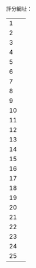 <script src="https://cdn.jsdelivr.net/combine/npm/tone@14.7.58,npm/@magenta/music@1.23.1/es6/core.js,npm/focus-visible@5,npm/html-midi-player@1.4.0"></script>

評分網址：
<a href="https://forms.gle/sgLfrxPxJDASCRqj9" target="_blank"></a>


<table>
    <tr>
      <td>1</td>
      <th><midi-player
        src="https://raw.githubusercontent.com/EpochKC/Music-Demo/main/A_0727/get_0.mid"
        sound-font visualizer="#A0">
      </midi-player></th>
    </tr>
    <tr>
      <td>2</td>
      <td><midi-player
        src="https://raw.githubusercontent.com/EpochKC/Music-Demo/main/A_0727/get_1.mid"
        sound-font visualizer="#A1">
      </midi-player></td>
    </tr>
    <tr>
      <td>3</td>
      <td><midi-player
        src="https://raw.githubusercontent.com/EpochKC/Music-Demo/main/A_0727/get_2.mid"
        sound-font visualizer="#A2">
      </midi-player></td>
    </tr>
    <tr>
        <td>4</td>
        <td><midi-player
          src="https://raw.githubusercontent.com/EpochKC/Music-Demo/main/A_0727/get_3.mid"
          sound-font visualizer="#A3">
        </midi-player></td>
    </tr>
    <tr>
        <td>5</td>
        <td><midi-player
          src="https://raw.githubusercontent.com/EpochKC/Music-Demo/main/A_0727/get_4.mid"
          sound-font visualizer="#A4">
        </midi-player></td>
    </tr>
    <tr>
        <td>6</td>
        <td><midi-player
          src="https://raw.githubusercontent.com/EpochKC/Music-Demo/main/B_0728/get_0.mid"
          sound-font visualizer="#B0">
        </midi-player></td>
    </tr>
    <tr>
        <td>7</td>
        <td><midi-player
          src="https://raw.githubusercontent.com/EpochKC/Music-Demo/main/B_0728/get_1.mid"
          sound-font visualizer="#B1">
        </midi-player></td>
    </tr>
    <tr>
        <td>8</td>
        <td><midi-player
          src="https://raw.githubusercontent.com/EpochKC/Music-Demo/main/B_0728/get_2.mid"
          sound-font visualizer="#B2">
        </midi-player></td>
    </tr>
    <tr>
        <td>9</td>
        <td><midi-player
          src="https://raw.githubusercontent.com/EpochKC/Music-Demo/main/B_0728/get_3.mid"
          sound-font visualizer="#B3">
        </midi-player></td>
    </tr>
    <tr>
        <td>10</td>
        <td><midi-player
          src="https://raw.githubusercontent.com/EpochKC/Music-Demo/main/B_0728/get_4.mid"
          sound-font visualizer="#B4">
        </midi-player></td>
    </tr>
    <tr>
        <td>11</td>
        <td><midi-player
          src="https://raw.githubusercontent.com/EpochKC/Music-Demo/main/C_0729/get_0.mid"
          sound-font visualizer="#C0">
        </midi-player></td>
    </tr>
    <tr>
        <td>12</td>
        <td><midi-player
          src="https://raw.githubusercontent.com/EpochKC/Music-Demo/main/C_0729/get_1.mid"
          sound-font visualizer="#C1">
        </midi-player></td>
    </tr>
    <tr>
        <td>13</td>
        <td><midi-player
          src="https://raw.githubusercontent.com/EpochKC/Music-Demo/main/C_0729/get_2.mid"
          sound-font visualizer="#C2">
        </midi-player></td>
    </tr>
    <tr>
        <td>14</td>
        <td><midi-player
          src="https://raw.githubusercontent.com/EpochKC/Music-Demo/main/C_0729/get_3.mid"
          sound-font visualizer="#C3">
        </midi-player></td>
    </tr>
    <tr>
        <td>15</td>
        <td><midi-player
          src="https://raw.githubusercontent.com/EpochKC/Music-Demo/main/C_0729/get_4.mid"
          sound-font visualizer="#C4">
        </midi-player></td>
    </tr>
    <tr>
        <td>16</td>
        <td><midi-player
          src="https://raw.githubusercontent.com/EpochKC/Music-Demo/main/D/get_0.mid"
          sound-font visualizer="#D0">
        </midi-player></td>
    </tr>
    <tr>
        <td>17</td>
        <td><midi-player
          src="https://raw.githubusercontent.com/EpochKC/Music-Demo/main/D/get_1.mid"
          sound-font visualizer="#D1">
        </midi-player></td>
    </tr>
    <tr>
        <td>18</td>
        <td><midi-player
          src="https://raw.githubusercontent.com/EpochKC/Music-Demo/main/D/get_2.mid"
          sound-font visualizer="#D2">
        </midi-player></td>
    </tr>
    <tr>
        <td>19</td>
        <td><midi-player
          src="https://raw.githubusercontent.com/EpochKC/Music-Demo/main/D/get_3.mid"
          sound-font visualizer="#D3">
        </midi-player></td>
    </tr>
    <tr>
        <td>20</td>
        <td><midi-player
          src="https://raw.githubusercontent.com/EpochKC/Music-Demo/main/D/get_4.mid"
          sound-font visualizer="#D4">
        </midi-player></td>
    </tr>
    <tr>
        <td>21</td>
        <td><midi-player
          src="https://raw.githubusercontent.com/EpochKC/Music-Demo/main/E_gpt/gen_0.mid"
          sound-font visualizer="#E0">
        </midi-player></td>
    </tr>
    <tr>
        <td>22</td>
        <td><midi-player
          src="https://raw.githubusercontent.com/EpochKC/Music-Demo/main/E_gpt/gen_1.mid"
          sound-font visualizer="#E1">
        </midi-player></td>
    </tr>
    <tr>
        <td>23</td>
        <td><midi-player
          src="https://raw.githubusercontent.com/EpochKC/Music-Demo/main/E_gpt/gen_2.mid"
          sound-font visualizer="#E2">
        </midi-player></td>
    </tr>
    <tr>
        <td>24</td>
        <td><midi-player
          src="https://raw.githubusercontent.com/EpochKC/Music-Demo/main/E_gpt/gen_3.mid"
          sound-font visualizer="#E3">
        </midi-player></td>
    </tr>
    <tr>
        <td>25</td>
        <td><midi-player
          src="https://raw.githubusercontent.com/EpochKC/Music-Demo/main/E_gpt/gen_4.mid"
          sound-font visualizer="#E4">
        </midi-player></td>
    </tr>
</table>


<!-- 
2.
<midi-player
  src="https://raw.githubusercontent.com/EpochKC/Music-Demo/main/A_0727/get_1.mid"
  sound-font visualizer="#myVisualizer">
</midi-player> -->

<!-- <midi-visualizer type="piano-roll" id="myPianoRollVisualizer" 
  src="https://raw.githubusercontent.com/EpochKC/Music-Demo/main/A_0727/get_1.mid">
</midi-visualizer> -->

<!-- <midi-visualizer type="staff" id="myStaffVisualizer" 
  src="https://raw.githubusercontent.com/EpochKC/Music-Demo/main/A_0727/get_1.mid">
</midi-visualizer>

3.
<midi-player
  src="https://raw.githubusercontent.com/EpochKC/Music-Demo/main/A_0727/get_2.mid"
  sound-font visualizer="#myVisualizer">
</midi-player> -->

<!-- <midi-visualizer type="piano-roll" id="myPianoRollVisualizer" 
  src="https://raw.githubusercontent.com/EpochKC/Music-Demo/main/A_0727/get_2.mid">
</midi-visualizer> -->

<!-- <midi-visualizer type="staff" id="myStaffVisualizer" 
  src="https://raw.githubusercontent.com/EpochKC/Music-Demo/main/A_0727/get_2.mid">
</midi-visualizer> -->

<!-- 4.
<midi-player
  src="https://raw.githubusercontent.com/EpochKC/Music-Demo/main/A_0727/get_3.mid"
  sound-font visualizer="#myVisualizer">
</midi-player> -->

<!-- <midi-visualizer type="piano-roll" id="myPianoRollVisualizer" 
  src="https://raw.githubusercontent.com/EpochKC/Music-Demo/main/A_0727/get_3.mid">
</midi-visualizer> -->

<!-- <midi-visualizer type="staff" id="myStaffVisualizer" 
  src="https://raw.githubusercontent.com/EpochKC/Music-Demo/main/A_0727/get_3.mid">
</midi-visualizer> -->

<!-- 5.
<midi-player
  src="https://raw.githubusercontent.com/EpochKC/Music-Demo/main/A_0727/get_4.mid"
  sound-font visualizer="#myVisualizer">
</midi-player> -->

<!-- <midi-visualizer type="piano-roll" id="myPianoRollVisualizer" 
  src="https://raw.githubusercontent.com/EpochKC/Music-Demo/main/A_0727/get_4.mid">
</midi-visualizer> -->

<!-- <midi-visualizer type="staff" id="myStaffVisualizer" 
  src="https://raw.githubusercontent.com/EpochKC/Music-Demo/main/A_0727/get_4.mid">
</midi-visualizer> -->

